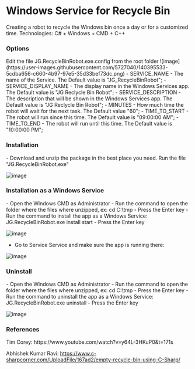 # Windows Service for Recycle Bin
Creating a robot to recycle the Windows bin once a day or for a customized time. Technologies: C# + Windows + CMD + C++

<h3>Options</h3>
Edit the file JG.RecycleBinRobot.exe.config from the root folder
![image](https://user-images.githubusercontent.com/5727040/140395533-5cdba656-c660-4b97-97e5-35d33bef73dc.png)
- SERVICE_NAME - The name of the Service. The Default value is "JG_RecycleBinRobot";
- SERVICE_DISPLAY_NAME - The display name in the Windows Services app. The Default value is "JG Reclycle Bin Robot";
- SERVICE_DESCRIPTION - The description that will be shown in the Windows Services app. The Default value is "JG Reclycle Bin Robot";
- MINUTES - How much time the robot will wait for the next task. The Default value "60";
- TIME_TO_START - The robot will run since this time. The Default value is "09:00:00 AM";
- TIME_TO_END - The robot will run until this time. The Default value is "10:00:00 PM";


<h3>Installation</h3>
- Download and unzip the package in the best place you need. Run the file "JG.RecycleBinRobot.exe"

![image](https://user-images.githubusercontent.com/5727040/140397230-7ddc3143-6840-45e5-a407-eac27ce28818.png)


<h3>Installation as a Windows Service</h3>
- Open the Windows CMD as Administrator
- Run the command to open the folder where the files where unzipped, ex: cd C:\tmp 
- Press the Enter key
- Run the command to install the app as a Windows Service: JG.RecycleBinRobot.exe install start
- Press the Enter key

![image](https://user-images.githubusercontent.com/5727040/140396325-1a20dacf-9f20-4bbe-8907-63db185f36b6.png)

- Go to Service Service and make sure the app is running there:

![image](https://user-images.githubusercontent.com/5727040/140398716-7d61b74f-3f09-45ea-b9aa-7265fafa38c8.png)


<h3>Uninstall</h3>
- Open the Windows CMD as Administrator
- Run the command to open the folder where the files where unzipped, ex: cd C:\tmp 
- Press the Enter key
- Run the command to uninstall the app as a Windows Service: JG.RecycleBinRobot.exe uninstall
- Press the Enter key

![image](https://user-images.githubusercontent.com/5727040/140399350-3415b99d-afa0-4ccd-a884-75f751973d02.png)


<h3>References</h3>
Tim Corey: https://www.youtube.com/watch?v=y64L-3HKuP0&t=171s

Abhishek Kumar Ravi: https://www.c-sharpcorner.com/UploadFile/167ad2/empty-recycle-bin-using-C-Sharp/
